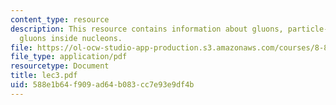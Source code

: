 ```yaml
---
content_type: resource
description: This resource contains information about gluons, particle-antiparticle,
  gluons inside nucleons.
file: https://ol-ocw-studio-app-production.s3.amazonaws.com/courses/8-811-particle-physics-ii-fall-2005/588e1b64f909ad64b083cc7e93e9df4b_lec3.pdf
file_type: application/pdf
resourcetype: Document
title: lec3.pdf
uid: 588e1b64-f909-ad64-b083-cc7e93e9df4b
---
```

